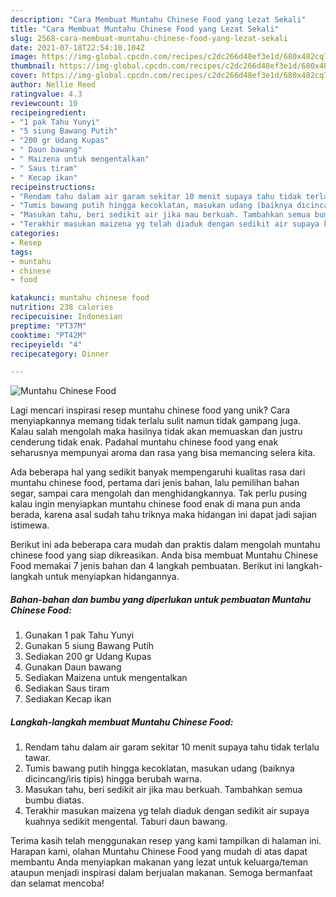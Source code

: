 ```yaml
---
description: "Cara Membuat Muntahu Chinese Food yang Lezat Sekali"
title: "Cara Membuat Muntahu Chinese Food yang Lezat Sekali"
slug: 2568-cara-membuat-muntahu-chinese-food-yang-lezat-sekali
date: 2021-07-18T22:54:10.104Z
image: https://img-global.cpcdn.com/recipes/c2dc266d48ef3e1d/680x482cq70/muntahu-chinese-food-foto-resep-utama.jpg
thumbnail: https://img-global.cpcdn.com/recipes/c2dc266d48ef3e1d/680x482cq70/muntahu-chinese-food-foto-resep-utama.jpg
cover: https://img-global.cpcdn.com/recipes/c2dc266d48ef3e1d/680x482cq70/muntahu-chinese-food-foto-resep-utama.jpg
author: Nellie Reed
ratingvalue: 4.3
reviewcount: 10
recipeingredient:
- "1 pak Tahu Yunyi"
- "5 siung Bawang Putih"
- "200 gr Udang Kupas"
- " Daun bawang"
- " Maizena untuk mengentalkan"
- " Saus tiram"
- " Kecap ikan"
recipeinstructions:
- "Rendam tahu dalam air garam sekitar 10 menit supaya tahu tidak terlalu tawar."
- "Tumis bawang putih hingga kecoklatan, masukan udang (baiknya dicincang/iris tipis) hingga berubah warna."
- "Masukan tahu, beri sedikit air jika mau berkuah. Tambahkan semua bumbu diatas."
- "Terakhir masukan maizena yg telah diaduk dengan sedikit air supaya kuahnya sedikit mengental. Taburi daun bawang."
categories:
- Resep
tags:
- muntahu
- chinese
- food

katakunci: muntahu chinese food 
nutrition: 238 calories
recipecuisine: Indonesian
preptime: "PT37M"
cooktime: "PT42M"
recipeyield: "4"
recipecategory: Dinner

---
```



![Muntahu Chinese Food](https://img-global.cpcdn.com/recipes/c2dc266d48ef3e1d/680x482cq70/muntahu-chinese-food-foto-resep-utama.jpg)

Lagi mencari inspirasi resep muntahu chinese food yang unik? Cara menyiapkannya memang tidak terlalu sulit namun tidak gampang juga. Kalau salah mengolah maka hasilnya tidak akan memuaskan dan justru cenderung tidak enak. Padahal muntahu chinese food yang enak seharusnya mempunyai aroma dan rasa yang bisa memancing selera kita.

Ada beberapa hal yang sedikit banyak mempengaruhi kualitas rasa dari muntahu chinese food, pertama dari jenis bahan, lalu pemilihan bahan segar, sampai cara mengolah dan menghidangkannya. Tak perlu pusing kalau ingin menyiapkan muntahu chinese food enak di mana pun anda berada, karena asal sudah tahu triknya maka hidangan ini dapat jadi sajian istimewa.




Berikut ini ada beberapa cara mudah dan praktis dalam mengolah muntahu chinese food yang siap dikreasikan. Anda bisa membuat Muntahu Chinese Food memakai 7 jenis bahan dan 4 langkah pembuatan. Berikut ini langkah-langkah untuk menyiapkan hidangannya.

<!--inarticleads1-->

##### Bahan-bahan dan bumbu yang diperlukan untuk pembuatan Muntahu Chinese Food:

1. Gunakan 1 pak Tahu Yunyi
1. Gunakan 5 siung Bawang Putih
1. Sediakan 200 gr Udang Kupas
1. Gunakan  Daun bawang
1. Sediakan  Maizena untuk mengentalkan
1. Sediakan  Saus tiram
1. Sediakan  Kecap ikan




<!--inarticleads2-->

##### Langkah-langkah membuat Muntahu Chinese Food:

1. Rendam tahu dalam air garam sekitar 10 menit supaya tahu tidak terlalu tawar.
1. Tumis bawang putih hingga kecoklatan, masukan udang (baiknya dicincang/iris tipis) hingga berubah warna.
1. Masukan tahu, beri sedikit air jika mau berkuah. Tambahkan semua bumbu diatas.
1. Terakhir masukan maizena yg telah diaduk dengan sedikit air supaya kuahnya sedikit mengental. Taburi daun bawang.




Terima kasih telah menggunakan resep yang kami tampilkan di halaman ini. Harapan kami, olahan Muntahu Chinese Food yang mudah di atas dapat membantu Anda menyiapkan makanan yang lezat untuk keluarga/teman ataupun menjadi inspirasi dalam berjualan makanan. Semoga bermanfaat dan selamat mencoba!

